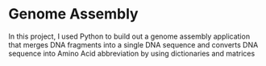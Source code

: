 # Genome Assembly
In this project, I used Python to build out a genome assembly application that merges DNA fragments into a single DNA sequence and converts DNA sequence into Amino Acid abbreviation by using dictionaries and matrices
